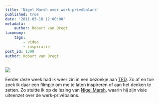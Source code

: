 ```yaml
---
title: 'Nigel Marsh over werk-privébalans'
published: true
date: '2011-03-18 12:00:00'
metadata:
    author: Robert van Bregt
taxonomy:
    tags:
        - video
        - inspiratie
post_id: 1309
author: Robert van Bregt
---
```


![](https://www.youtube.com/watch?v=jdpIKXLLYYM)

Eerder deze week had ik weer zin in een bezoekje aan [TED](http://ted.com). Zo af en toe zoek ik daar een filmpje om me te laten inspireren of aan het denken te zetten. Zo stuitte ik op de lezing van [Nigel Marsh](https://nigelmarsh.com/), waarin hij zijn visie uiteenzet over de werk-privébalans.